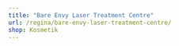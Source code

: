 ```yaml
---
title: "Bare Envy Laser Treatment Centre"
url: /regina/bare-envy-laser-treatment-centre/
shop: Kosmetik
---
```

